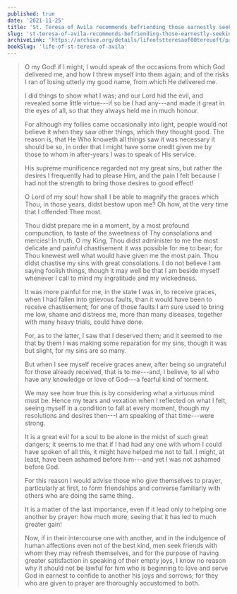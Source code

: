 ```yaml
---
published: true
date: '2021-11-25'
title: 'St. Teresa of Avila recommends befriending those earnestly seeking God also'
slug: 'st-teresa-of-avila-recommends-befriending-those-earnestly-seeking-god-also'
archiveLink: 'https://archive.org/details/lifeofstteresaof00tereuoft/page/53?view=theater'
bookSlug: 'life-of-st-teresa-of-avila'
---
```


> O my God! if I might, I would speak of the occasions from which God delivered me, and how I threw myself into them again; and of the risks I ran of losing utterly my good name, from which He delivered me.
>
> I did things to show what I was; and our Lord hid the evil, and revealed some little virtue---if so be I had any---and made it great in the eyes of all, so that they always held me in much honour.
>
> For although my follies came occasionally into light, people would not believe it when they saw other things, which they thought good. The reason is, that He Who knoweth all things saw it was necessary it should be so, in order that I might have some credit given me by those to whom in after-years I was to speak of His service.
>
> His supreme munificence regarded not my great sins, but rather the desires I frequently had to please Him, and the pain I felt because I had not the strength to bring those desires to good effect!
>
> O Lord of my soul! how shall I be able to magnify the graces which Thou, in those years, didst bestow upon me? Oh how, at the very time that I offended Thee most.
>
> Thou didst prepare me in a moment, by a most profound compunction, to taste of the sweetness of Thy consolations and mercies! In truth, O my King, Thou didst administer to me the most delicate and painful chastisement it was possible for me to bear; for Thou knewest well what would have given me the most pain. Thou didst chastise my sins with great consolations. I do not believe I am saying foolish things, though it may well be that I am beside myself whenever I call to mind my ingratitude and my wickedness.
>
> It was more painful for me, in the state I was in, to receive graces, when I had fallen into grievous faults, than it would have been to receive chastisement; for one of those faults I am sure used to bring me low, shame and distress me, more than many diseases, together with many heavy trials, could have done.
>
> For, as to the latter, I saw that I deserved them; and it seemed to me that by them I was making some reparation for my sins, though it was but slight, for my sins are so many.
>
> But when I see myself receive graces anew, after being so ungrateful for those already received, that is to me---and, I believe, to all who have any knowledge or love of God---a fearful kind of torment.
>
> We may see how true this is by considering what a virtuous mind must be. Hence my tears and vexation when I reflected on what I felt, seeing myself in a condition to fall at every moment, though my resolutions and desires then---I am speaking of that time---were strong.
>
> It is a great evil for a soul to be alone in the midst of such great dangers; it seems to me that if I had had any one with whom I could have spoken of all this, it might have helped me not to fall. I might, at least, have been ashamed before him---and yet I was not ashamed before God.
>
> For this reason I would advise those who give themselves to prayer, particularly at first, to form friendships and converse familiarly with others who are doing the same thing.
>
> It is a matter of the last importance, even if it lead only to helping one another by prayer: how much more, seeing that it has led to much greater gain!
>
> Now, if in their intercourse one with another, and in the indulgence of human affections even not of the best kind, men seek friends with whom they may refresh themselves, and for the purpose of having greater satisfaction in speaking of their empty joys, I know no reason why it should not be lawful for him who is beginning to love and serve God in earnest to confide to another his joys and sorrows; for they who are given to prayer are thoroughly accustomed to both.